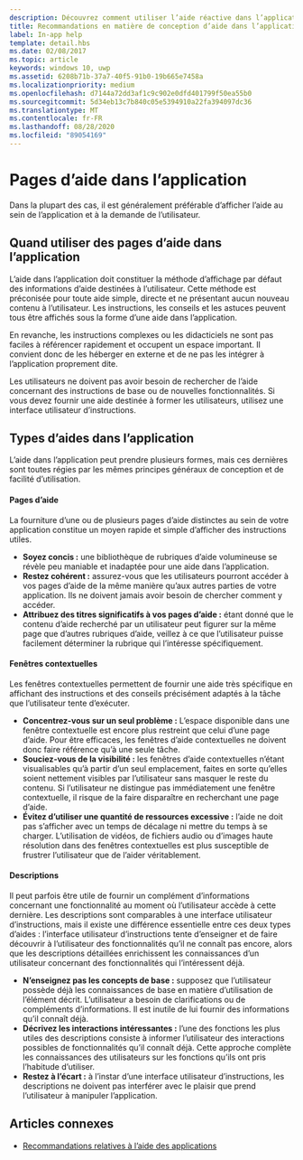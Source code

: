 ```yaml
---
description: Découvrez comment utiliser l’aide réactive dans l’application comme méthode par défaut pour afficher l’aide pour les utilisateurs, et à propos des types d’aide dans l’application.
title: Recommandations en matière de conception d’aide dans l’application
label: In-app help
template: detail.hbs
ms.date: 02/08/2017
ms.topic: article
keywords: windows 10, uwp
ms.assetid: 6208b71b-37a7-40f5-91b0-19b665e7458a
ms.localizationpriority: medium
ms.openlocfilehash: d7144a72dd3af1c9c902e0dfd401799f50ea55b0
ms.sourcegitcommit: 5d34eb13c7b840c05e5394910a22fa394097dc36
ms.translationtype: MT
ms.contentlocale: fr-FR
ms.lasthandoff: 08/28/2020
ms.locfileid: "89054169"
---
```

# <a name="in-app-help-pages"></a>Pages d’aide dans l’application

Dans la plupart des cas, il est généralement préférable d’afficher l’aide au sein de l’application et à la demande de l’utilisateur.

## <a name="when-to-use-in-app-help-pages"></a>Quand utiliser des pages d’aide dans l’application

L’aide dans l’application doit constituer la méthode d’affichage par défaut des informations d’aide destinées à l’utilisateur. Cette méthode est préconisée pour toute aide simple, directe et ne présentant aucun nouveau contenu à l’utilisateur. Les instructions, les conseils et les astuces peuvent tous être affichés sous la forme d’une aide dans l’application.

En revanche, les instructions complexes ou les didacticiels ne sont pas faciles à référencer rapidement et occupent un espace important. Il convient donc de les héberger en externe et de ne pas les intégrer à l’application proprement dite.

Les utilisateurs ne doivent pas avoir besoin de rechercher de l’aide concernant des instructions de base ou de nouvelles fonctionnalités. Si vous devez fournir une aide destinée à former les utilisateurs, utilisez une interface utilisateur d’instructions.

## <a name="types-of-in-app-help"></a>Types d’aides dans l’application

L’aide dans l’application peut prendre plusieurs formes, mais ces dernières sont toutes régies par les mêmes principes généraux de conception et de facilité d’utilisation.

#### <a name="help-pages"></a>Pages d’aide

La fourniture d’une ou de plusieurs pages d’aide distinctes au sein de votre application constitue un moyen rapide et simple d’afficher des instructions utiles.

-   **Soyez concis :** une bibliothèque de rubriques d’aide volumineuse se révèle peu maniable et inadaptée pour une aide dans l’application.
-   **Restez cohérent :** assurez-vous que les utilisateurs pourront accéder à vos pages d’aide de la même manière qu’aux autres parties de votre application. Ils ne doivent jamais avoir besoin de chercher comment y accéder.
-   **Attribuez des titres significatifs à vos pages d’aide :** étant donné que le contenu d’aide recherché par un utilisateur peut figurer sur la même page que d’autres rubriques d’aide, veillez à ce que l’utilisateur puisse facilement déterminer la rubrique qui l’intéresse spécifiquement.


#### <a name="popups"></a>Fenêtres contextuelles

Les fenêtres contextuelles permettent de fournir une aide très spécifique en affichant des instructions et des conseils précisément adaptés à la tâche que l’utilisateur tente d’exécuter.

-   **Concentrez-vous sur un seul problème :** L’espace disponible dans une fenêtre contextuelle est encore plus restreint que celui d’une page d’aide. Pour être efficaces, les fenêtres d’aide contextuelles ne doivent donc faire référence qu’à une seule tâche.
-   **Souciez-vous de la visibilité :** les fenêtres d’aide contextuelles n’étant visualisables qu’à partir d’un seul emplacement, faites en sorte qu’elles soient nettement visibles par l’utilisateur sans masquer le reste du contenu. Si l’utilisateur ne distingue pas immédiatement une fenêtre contextuelle, il risque de la faire disparaître en recherchant une page d’aide.
-   **Évitez d’utiliser une quantité de ressources excessive :** l’aide ne doit pas s’afficher avec un temps de décalage ni mettre du temps à se charger. L’utilisation de vidéos, de fichiers audio ou d’images haute résolution dans des fenêtres contextuelles est plus susceptible de frustrer l’utilisateur que de l’aider véritablement.

#### <a name="descriptions"></a>Descriptions

Il peut parfois être utile de fournir un complément d’informations concernant une fonctionnalité au moment où l’utilisateur accède à cette dernière. Les descriptions sont comparables à une interface utilisateur d’instructions, mais il existe une différence essentielle entre ces deux types d’aides : l’interface utilisateur d’instructions tente d’enseigner et de faire découvrir à l’utilisateur des fonctionnalités qu’il ne connaît pas encore, alors que les descriptions détaillées enrichissent les connaissances d’un utilisateur concernant des fonctionnalités qui l’intéressent déjà.

-   **N’enseignez pas les concepts de base :** supposez que l’utilisateur possède déjà les connaissances de base en matière d’utilisation de l’élément décrit. L’utilisateur a besoin de clarifications ou de compléments d’informations. Il est inutile de lui fournir des informations qu’il connaît déjà.
-   **Décrivez les interactions intéressantes :** l’une des fonctions les plus utiles des descriptions consiste à informer l’utilisateur des interactions possibles de fonctionnalités qu’il connaît déjà. Cette approche complète les connaissances des utilisateurs sur les fonctions qu’ils ont pris l’habitude d’utiliser.
-   **Restez à l’écart :** à l’instar d’une interface utilisateur d’instructions, les descriptions ne doivent pas interférer avec le plaisir que prend l’utilisateur à manipuler l’application.

## <a name="related-articles"></a>Articles connexes

* [Recommandations relatives à l’aide des applications](guidelines-for-app-help.md)
